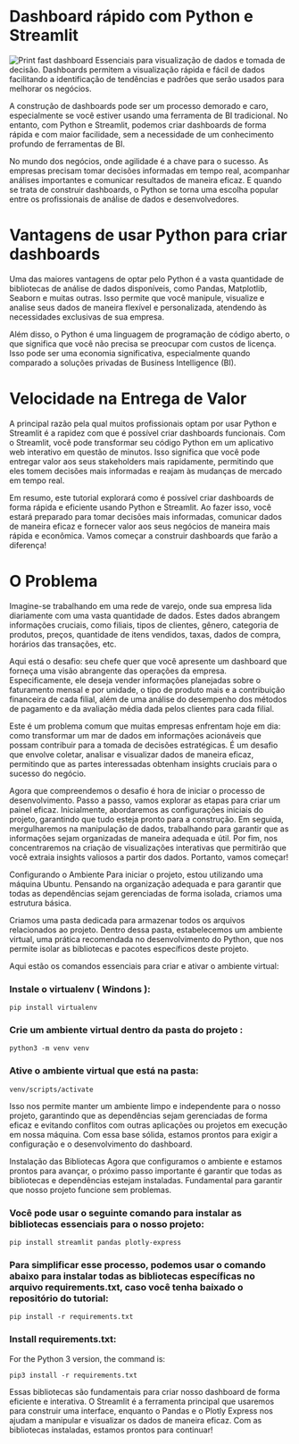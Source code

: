 # Dashboard rápido com Python e Streamlit
![Print fast dashboard](https://github.com/user-attachments/assets/8c761638-5d92-40b1-9b93-2b39af1675fc)
Essenciais para visualização de dados e tomada de decisão. Dashboards permitem a visualização rápida e fácil de dados facilitando a identificação de tendências e padrões que serão usados ​​para melhorar os negócios.

A construção de dashboards pode ser um processo demorado e caro, especialmente se você estiver usando uma ferramenta de BI tradicional. No entanto, com Python e Streamlit, podemos criar dashboards de forma rápida e com maior facilidade, sem a necessidade de um conhecimento profundo de ferramentas de BI.

No mundo dos negócios, onde agilidade é a chave para o sucesso. As empresas precisam tomar decisões informadas em tempo real, acompanhar análises importantes e comunicar resultados de maneira eficaz. E quando se trata de construir dashboards, o Python se torna uma escolha popular entre os profissionais de análise de dados e desenvolvedores.

# Vantagens de usar Python para criar dashboards
Uma das maiores vantagens de optar pelo Python é a vasta quantidade de bibliotecas de análise de dados disponíveis, como Pandas, Matplotlib, Seaborn e muitas outras. Isso permite que você manipule, visualize e analise seus dados de maneira flexível e personalizada, atendendo às necessidades exclusivas de sua empresa.

Além disso, o Python é uma linguagem de programação de código aberto, o que significa que você não precisa se preocupar com custos de licença. Isso pode ser uma economia significativa, especialmente quando comparado a soluções privadas de Business Intelligence (BI).

# Velocidade na Entrega de Valor
A principal razão pela qual muitos profissionais optam por usar Python e Streamlit é a rapidez com que é possível criar dashboards funcionais. Com o Streamlit, você pode transformar seu código Python em um aplicativo web interativo em questão de minutos. Isso significa que você pode entregar valor aos seus stakeholders mais rapidamente, permitindo que eles tomem decisões mais informadas e reajam às mudanças de mercado em tempo real.

Em resumo, este tutorial explorará como é possível criar dashboards de forma rápida e eficiente usando Python e Streamlit. Ao fazer isso, você estará preparado para tomar decisões mais informadas, comunicar dados de maneira eficaz e fornecer valor aos seus negócios de maneira mais rápida e econômica. Vamos começar a construir dashboards que farão a diferença!

# O Problema
Imagine-se trabalhando em uma rede de varejo, onde sua empresa lida diariamente com uma vasta quantidade de dados. Estes dados abrangem informações cruciais, como filiais, tipos de clientes, gênero, categoria de produtos, preços, quantidade de itens vendidos, taxas, dados de compra, horários das transações, etc.

Aqui está o desafio: seu chefe quer que você apresente um dashboard que forneça uma visão abrangente das operações da empresa. Especificamente, ele deseja vender informações planejadas sobre o faturamento mensal e por unidade, o tipo de produto mais e a contribuição financeira de cada filial, além de uma análise do desempenho dos métodos de pagamento e da avaliação média dada pelos clientes para cada filial.

Este é um problema comum que muitas empresas enfrentam hoje em dia: como transformar um mar de dados em informações acionáveis ​​que possam contribuir para a tomada de decisões estratégicas. É um desafio que envolve coletar, analisar e visualizar dados de maneira eficaz, permitindo que as partes interessadas obtenham insights cruciais para o sucesso do negócio.

Agora que compreendemos o desafio é hora de iniciar o processo de desenvolvimento. Passo a passo, vamos explorar as etapas para criar um painel eficaz. Inicialmente, abordaremos as configurações iniciais do projeto, garantindo que tudo esteja pronto para a construção. Em seguida, mergulharemos na manipulação de dados, trabalhando para garantir que as informações sejam organizadas de maneira adequada e útil. Por fim, nos concentraremos na criação de visualizações interativas que permitirão que você extraia insights valiosos a partir dos dados. Portanto, vamos começar!

Configurando o Ambiente
Para iniciar o projeto, estou utilizando uma máquina Ubuntu. Pensando na organização adequada e para garantir que todas as dependências sejam gerenciadas de forma isolada, criamos uma estrutura básica.

Criamos uma pasta dedicada para armazenar todos os arquivos relacionados ao projeto. Dentro dessa pasta, estabelecemos um ambiente virtual, uma prática recomendada no desenvolvimento do Python, que nos permite isolar as bibliotecas e pacotes específicos deste projeto.

Aqui estão os comandos essenciais para criar e ativar o ambiente virtual:

### Instale o virtualenv ( Windons ):

```
pip install virtualenv 
```

### Crie um ambiente virtual dentro da pasta do projeto :

```
python3 -m venv venv
```

### Ative o ambiente virtual que está na pasta:

```
venv/scripts/activate 
```


Isso nos permite manter um ambiente limpo e independente para o nosso projeto, garantindo que as dependências sejam gerenciadas de forma eficaz e evitando conflitos com outras aplicações ou projetos em execução em nossa máquina. Com essa base sólida, estamos prontos para exigir a configuração e o desenvolvimento do dashboard.

Instalação das Bibliotecas
Agora que configuramos o ambiente e estamos prontos para avançar, o próximo passo importante é garantir que todas as bibliotecas e dependências estejam instaladas. Fundamental para garantir que nosso projeto funcione sem problemas.

### Você pode usar o seguinte comando para instalar as bibliotecas essenciais para o nosso projeto:

````
pip install streamlit pandas plotly-express
````

### Para simplificar esse processo, podemos usar o comando abaixo para instalar todas as bibliotecas específicas no arquivo requirements.txt, caso você tenha baixado o repositório do tutorial:

````
pip install -r requirements.txt
````

### Install requirements.txt:
For the Python 3 version, the command is:
````
pip3 install -r requirements.txt
````

Essas bibliotecas são fundamentais para criar nosso dashboard de forma eficiente e interativa. O Streamlit é a ferramenta principal que usaremos para construir uma interface, enquanto o Pandas e o Plotly Express nos ajudam a manipular e visualizar os dados de maneira eficaz. Com as bibliotecas instaladas, estamos prontos para continuar!

